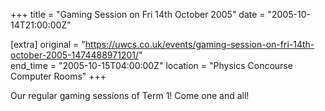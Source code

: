 +++
title = "Gaming Session on Fri 14th October 2005"
date = "2005-10-14T21:00:00Z"

[extra]
original = "https://uwcs.co.uk/events/gaming-session-on-fri-14th-october-2005-1474488971201/"    
end_time = "2005-10-15T04:00:00Z"
location = "Physics Concourse Computer Rooms"
+++

Our regular gaming sessions of Term 1\! Come one and all\!

